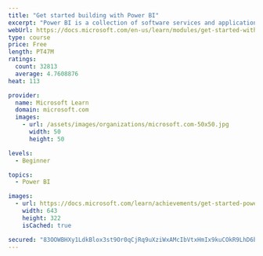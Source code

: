 ```yaml
---
title: "Get started building with Power BI"
excerpt: "Power BI is a collection of software services and applications that let you connect to all sorts of data sources and create compelling visuals and reports. You can benefit from receiving those reports, or you can share them with others inside or outside your organization. Learn the basics of Power BI, how its services and applications work together, and how they can be used to create or experience compelling visuals and analytics based on your data."
webUrl: https://docs.microsoft.com/en-us/learn/modules/get-started-with-power-bi/
type: course
price: Free
length: PT47M
ratings:
  count: 32813
  average: 4.7608876
heat: 113

provider:
  name: Microsoft Learn
  domain: microsoft.com
  images:
    - url: /assets/images/organizations/microsoft.com-50x50.jpg
      width: 50
      height: 50

levels:
  - Beginner

topics:
  - Power BI

images:
  - url: https://docs.microsoft.com/learn/achievements/get-started-power-bi-social.png
    width: 643
    height: 322
    isCached: true

secured: "83OOWBHXy1LdkBlox3st9Or0qCjRq9uXziWxAMcIbVtxHmIx9kuCOkR9LhD6biIGSlaYUCEOnBGzFZocvCMcscJOivUG286pWGmqkKDGFqPyk1EpZqV9H2JaTXEeyoFjdV3ykegglNelg8+1cgMvlU0T856s0LqVOfYm0IhbkxMy2DrdaLbdEE9ZBYKAtTX6rtXRfqHQhJwJZLtyo9MehnsnbqacXcGUbh+nYWwfgAnV6GuX3Fs3xjOXVhO/RTuUOHH5k1/9uu9nBgdlbbU59zya77mO+YkDmcGrbglIJWCkQYyiRh4XyRCBdY4Uo+fZ2kiSbqDA9EPGYc1OzflGccMIiFoBlxOM2ukXDmb+4jB5+6YgFRZwGK9NSdlZ2l8lyHGfwJEVRhbJW8MzACI7VverxDwJN5t1zQ0eXVjvWzCf7pTrnshYw69W55xNygFY;ia/RI3ti6rTrJ0IBzxbzfQ=="
---
```


